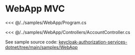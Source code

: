 # WebApp MVC

<<< @/../samples/WebApp/Program.cs

<<< @/../samples/WebApp/Controllers/AccountController.cs

See sample source code: [keycloak-authorization-services-dotnet/tree/main/samples/WebApp](https://github.com/NikiforovAll/keycloak-authorization-services-dotnet/tree/main/samples/WebApp)
